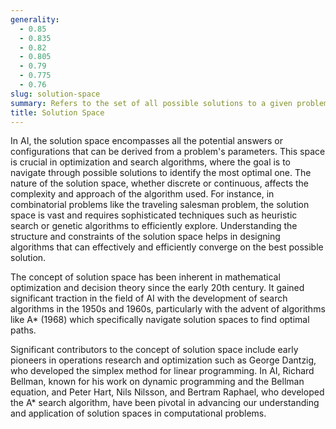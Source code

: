 ```yaml
---
generality:
  - 0.85
  - 0.835
  - 0.82
  - 0.805
  - 0.79
  - 0.775
  - 0.76
slug: solution-space
summary: Refers to the set of all possible solutions to a given problem or decision-making scenario.
title: Solution Space
---
```


In AI, the solution space encompasses all the potential answers or configurations that can be derived from a problem's parameters. This space is crucial in optimization and search algorithms, where the goal is to navigate through possible solutions to identify the most optimal one. The nature of the solution space, whether discrete or continuous, affects the complexity and approach of the algorithm used. For instance, in combinatorial problems like the traveling salesman problem, the solution space is vast and requires sophisticated techniques such as heuristic search or genetic algorithms to efficiently explore. Understanding the structure and constraints of the solution space helps in designing algorithms that can effectively and efficiently converge on the best possible solution.

The concept of solution space has been inherent in mathematical optimization and decision theory since the early 20th century. It gained significant traction in the field of AI with the development of search algorithms in the 1950s and 1960s, particularly with the advent of algorithms like A\* (1968) which specifically navigate solution spaces to find optimal paths.

Significant contributors to the concept of solution space include early pioneers in operations research and optimization such as George Dantzig, who developed the simplex method for linear programming. In AI, Richard Bellman, known for his work on dynamic programming and the Bellman equation, and Peter Hart, Nils Nilsson, and Bertram Raphael, who developed the A\* search algorithm, have been pivotal in advancing our understanding and application of solution spaces in computational problems.
